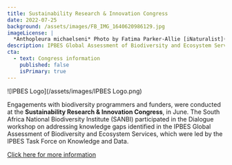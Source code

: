 ```yaml
---
title: Sustainability Research & Innovation Congress
date: 2022-07-25
background: /assets/images/FB_IMG_1640620986129.jpg
imageLicense: |
  *Anthopleura michaelseni* Photo by Fatima Parker-Allie [iNaturalist](https://www.inaturalist.org/observations/20856021) (CC BY-NC)
description: IPBES Global Assessment of Biodiversity and Ecosystem Services
cta:
  - text: Congress information
    published: false
    isPrimary: true
---
```


![IPBES Logo](/assets/images/IPBES Logo.png)

Engagements with biodiversity programmers and funders, were conducted at the **Sustainability Research & Innovation Congress**, in June. 
The South Africa National Biodiversity Institute (SANBI) participated in the Dialogue workshop on addressing knowledge gaps identified in
the IPBES Global Assessment of Biodiversity and Ecosystem Services, which were led by the IPBES Task Force on Knowledge and Data. 

[Click here for more information](https://attend.sri2022.org/meetings/virtual/s5LYep5CAXQW7GQDF)
